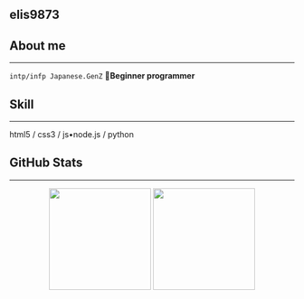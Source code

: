 ## elis9873
## About me
---

`intp/infp Japanese.GenZ`
🔧**Beginner programmer**

## Skill
---
html5 / css3 / js•node.js / python 

## GitHub Stats
---

<div align="center">
  <img height="180em" src="https://github-readme-stats.vercel.app/api?username=elis9837&show_icons=true&theme=tokyonight&include_all_commits=true&count_private=true&border_radius=15"/>
  <img height="180em" src="https://github-readme-stats.vercel.app/api/top-langs/?username=elis9837&layout=compact&langs_count=8&theme=tokyonight&border_radius=15"/>
</div>

